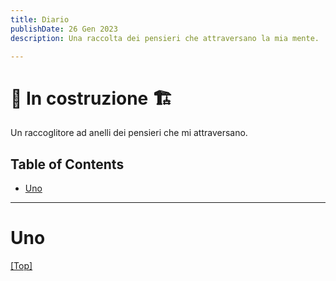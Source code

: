```yaml
---
title: Diario
publishDate: 26 Gen 2023
description: Una raccolta dei pensieri che attraversano la mia mente.

---
```



# 🚧 In costruzione 🏗️

Un raccoglitore ad anelli dei pensieri che mi attraversano.

## <a name="top"></a> Table of Contents

- [Uno](#Uno)

---

# <a name="Uno"></a>Uno

[[Top]](#top)

